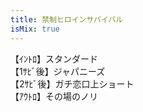 ```yaml
---
title: 禁制ヒロインサバイバル
isMix: true
---
```


【ｲﾝﾄﾛ】スタンダード<br />
【1ｻﾋﾞ後】ジャパニーズ<br />
【2ｻﾋﾞ後】ガチ恋口上ショート<br />
【ｱｳﾄﾛ】その場のノリ<br />